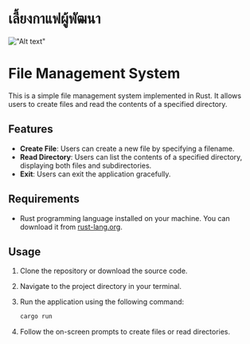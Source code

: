 # เลี้ยงกาแฟผู้พัฒนา

!["Alt text"](https://warathepj.github.io/js-ai-gallery/public/image/promptpay.jpg)

# File Management System

This is a simple file management system implemented in Rust.
It allows users to create files and read the contents of a specified directory.

## Features

- **Create File**: Users can create a new file by specifying a filename.
- **Read Directory**: Users can list the contents of a specified directory,
  displaying both files and subdirectories.
- **Exit**: Users can exit the application gracefully.

## Requirements

- Rust programming language installed on your machine.
  You can download it from [rust-lang.org](https://www.rust-lang.org/).

## Usage

1. Clone the repository or download the source code.
2. Navigate to the project directory in your terminal.
3. Run the application using the following command:

   ```bash
   cargo run
   ```

4. Follow the on-screen prompts to create files or read directories.
